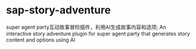# sap-story-adventure
super agent party互动故事冒险插件，利用AI生成故事内容和选项; An interactive story adventure plugin for super agent party that generates story content and options using AI
